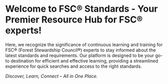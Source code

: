 # Welcome to FSC® Standards - Your Premier Resource Hub for FSC® experts!

Here, we recognize the significance of continuous learning and training for FSC® (Forest Stewardship Council®) experts to stay informed about the latest standards and requirements. Our platform is designed to be your go-to destination for efficient and effective learning, providing a streamlined experience for quick searches and access to the right standards.


*Discover, Learn, Connect – All in One Place.*
